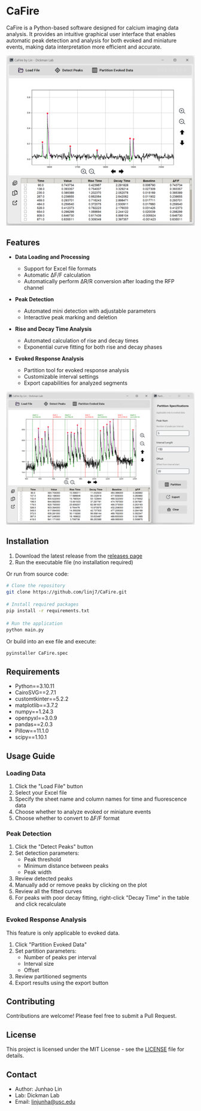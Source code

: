 # CaFire

CaFire is a Python-based software designed for calcium imaging data analysis. It provides an intuitive graphical user interface that enables automatic peak detection and analysis for both evoked and miniature events, making data interpretation more efficient and accurate.

![CaFire GUI](./assets/screenshots/CaFire_GUI.png)

## Features

- **Data Loading and Processing**
  - Support for Excel file formats
  - Automatic ΔF/F calculation
  - Automatically perform ΔR/R conversion after loading the RFP channel
  
- **Peak Detection**
  - Automated mini detection with adjustable parameters
  - Interactive peak marking and deletion

- **Rise and Decay Time Analysis**
  - Automated calculation of rise and decay times
  - Exponential curve fitting for both rise and decay phases

- **Evoked Response Analysis**
  - Partition tool for evoked response analysis
  - Customizable interval settings
  - Export capabilities for analyzed segments

![Partition Analysis](./assets/screenshots/partition_analysis.png)

## Installation

1. Download the latest release from the [releases page](https://github.com/linj7/CaFire/releases)
2. Run the executable file (no installation required)

Or run from source code:

```bash
# Clone the repository
git clone https://github.com/linj7/CaFire.git

# Install required packages
pip install -r requirements.txt

# Run the application
python main.py
```

Or build into an exe file and execute:

```bash
pyinstaller CaFire.spec
```

## Requirements

- Python==3.10.11
- CairoSVG==2.7.1
- customtkinter==5.2.2
- matplotlib==3.7.2
- numpy==1.24.3
- openpyxl==3.0.9
- pandas==2.0.3
- Pillow==11.1.0
- scipy==1.10.1

## Usage Guide

### Loading Data

1. Click the "Load File" button
2. Select your Excel file
3. Specify the sheet name and column names for time and fluorescence data
4. Choose whether to analyze evoked or miniature events
5. Choose whether to convert to ΔF/F format

### Peak Detection

1. Click the "Detect Peaks" button
2. Set detection parameters:
   - Peak threshold
   - Minimum distance between peaks
   - Peak width
3. Review detected peaks
4. Manually add or remove peaks by clicking on the plot
5. Review all the fitted curves
6. For peaks with poor decay fitting, right-click "Decay Time" in the table and click recalculate

### Evoked Response Analysis
This feature is only applicable to evoked data.
1. Click "Partition Evoked Data"
2. Set partition parameters:
   - Number of peaks per interval
   - Interval size
   - Offset
3. Review partitioned segments
4. Export results using the export button

## Contributing

Contributions are welcome! Please feel free to submit a Pull Request.

## License

This project is licensed under the MIT License - see the [LICENSE](LICENSE) file for details.

## Contact

- Author: Junhao Lin
- Lab: Dickman Lab
- Email: linjunha@usc.edu
